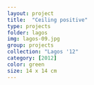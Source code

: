 ```yaml
---
layout: project
title:  "Ceiling positive"
type: projects
folder: lagos
img: lagos-09.jpg
group: projects
collection: "Lagos '12"
category: [2012]
color: green 
size: 14 x 14 cm
---
```



